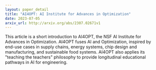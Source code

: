 ```yaml
---
layout: paper_detail
title: "AI4OPT: AI Institute for Advances in Optimization"
date: 2023-07-05
arxiv_url: http://arxiv.org/abs/2307.02671v1
---
```


This article is a short introduction to AI4OPT, the NSF AI Institute for Advances in Optimization. AI4OPT fuses AI and Optimization, inspired by end-use cases in supply chains, energy systems, chip design and manufacturing, and sustainable food systems. AI4OPT also applies its "teaching the teachers" philosophy to provide longitudinal educational pathways in AI for engineering.
